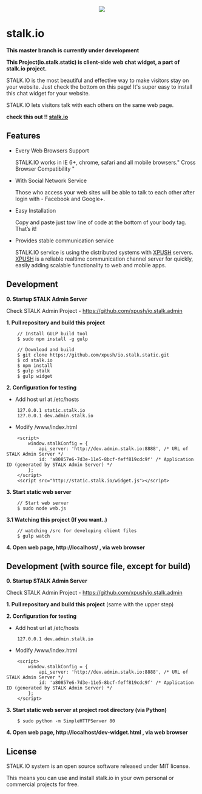 <p align="center">
  <img src="https://raw.githubusercontent.com/xpush/io.stalk.static/master/logo.jpeg"/>
</p>

stalk.io
===============

**This master branch is currently under development**

**This Project(io.stalk.static) is client-side web chat widget, a part of stalk.io project.**

STALK.IO is the most beautiful and effective way to make visitors stay on your website. Just check the bottom on this page! It's super easy to install this chat widget for your website.

STALK.IO lets visitors talk with each others on the same web page.

**check this out !! [stalk.io]**

Features
-----------
- Every Web Browsers Support

  STALK.IO works in IE 6+, chrome, safari and all mobile browsers." Cross Browser Compatibility "

- With Social Network Service

  Those who access your web sites will be able to talk to each other after login with - Facebook and Google+.

- Easy Installation

  Copy and paste just tow line of code at the bottom of your body tag. That’s it!

- Provides stable communication service

  STALK.IO service is using the distributed systems with [XPUSH] servers. [XPUSH] is a reliable realtime communication channel server for quickly, easily adding scalable functionality to web and mobile apps.



Development
-----------

**0. Startup STALK Admin Server** 

Check STALK Admin Project - https://github.com/xpush/io.stalk.admin

**1. Pull repository and build this project**

```
	// Install GULP build tool
	$ sudo npm install -g gulp

	// Download and build
	$ git clone https://github.com/xpush/io.stalk.static.git
	$ cd stalk.io
	$ npm install
	$ gulp stalk
	$ gulp widget
```

**2. Configuration for testing**

- Add host url at /etc/hosts
```
	127.0.0.1 static.stalk.io
	127.0.0.1 dev.admin.stalk.io
```

- Modify /www/index.html
```
	<script>
		window.stalkConfig = {
			api_server: 'http://dev.admin.stalk.io:8888', /* URL of STALK Admin Server */
			id: 'a80857e6-7d3e-11e5-8bcf-feff819cdc9f' /* Application ID (generated by STALK Admin Server) */
		};
	</script>
	<script src="http://static.stalk.io/widget.js"></script>
```

**3. Start static web server**
```
	// Start web server
	$ sudo node web.js
```

**3.1 Watching this project (If you want..)**
```
	// watching /src for developing client files
	$ gulp watch
```

**4. Open web page, http://localhost/ , via web browser**



Development (with source file, except for build)
-----------

**0. Startup STALK Admin Server** 

Check STALK Admin Project - https://github.com/xpush/io.stalk.admin

**1. Pull repository and build this project** (same with the upper step)

**2. Configuration for testing**

- Add host url at /etc/hosts
```
	127.0.0.1 dev.admin.stalk.io
```

- Modify /www/index.html
```
	<script>
		window.stalkConfig = {
			api_server: 'http://dev.admin.stalk.io:8888', /* URL of STALK Admin Server */
			id: 'a80857e6-7d3e-11e5-8bcf-feff819cdc9f' /* Application ID (generated by STALK Admin Server) */
		};
	</script>
```

**3. Start static web server at project root directory (via Python)**

```
	$ sudo python -m SimpleHTTPServer 80
```

**4. Open web page, http://localhost/dev-widget.html , via web browser**



License
----

 STALK.IO system is an open source software released under MIT license.

 This means you can use and install stalk.io in your own personal or commercial projects for free.



[XPUSH]:https://github.com/xpush/node-xpush
[stalk.io]:http://stalk.io
